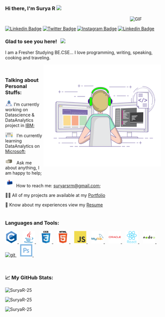 ### Hi there, I'm Surya R <img src="https://media.giphy.com/media/hvRJCLFzcasrR4ia7z/giphy.gif" width="25">

<img align="right" alt="GIF" img src="https://media.giphy.com/media/M9gbBd9nbDrOTu1Mqx/giphy.gif" width="100"/>
<br>

[![Linkedin Badge](https://img.shields.io/badge/-LinkedIn-0e76a8?style=flat-square&logo=Linkedin&logoColor=white)](https://www.linkedin.com/in/surya-r-78ab7a1b6)
[![Twitter Badge](https://img.shields.io/badge/-Twitter-00acee?style=flat-square&logo=Twitter&logoColor=white)](https://twitter.com/Surya_25_)
[![Instagram Badge](https://img.shields.io/badge/-Instagram-e4405f?style=flat-square&logo=Instagram&logoColor=white)](https://www.instagram.com/_s.u_.r._y.a_/)
[![Linkedin Badge](https://img.shields.io/github/followers/SuryaR-25?style=social)](https://github.com/SuryaR-25)

### Glad to see you here! &nbsp; ![](https://visitor-badge.glitch.me/badge?page_id=SuryaR-25.SuryaR-25)


I am a Fresher Studying BE.CSE... I love programming, writing, speaking, cooking and traveling.

<img align="right" alt="GIF" src="https://github.com/SuryaR-25/SuryaR-25/blob/main/assets/coding.gif?raw=true" width="380" height="330" />
<br>

### Talking about Personal Stuffs:

<img src="https://github.com/SuryaR-25/SuryaR-25/blob/main/assets/developer.gif?raw=true" width="24" />&nbsp;I’m currently working on Datascience & DataAnalytics project in [IBM](https://www.ibm.com/in-en/marketing/careereducation/bigdata-analytics/);

<img src="https://github.com/SuryaR-25/SuryaR-25/blob/main/assets/lightning.gif?raw=true" width="25" />&nbsp;&nbsp; I’m currently learning DataAnalytics on [Microsoft](https://docs.microsoft.com/en-us/certifications/power-bi-data-analyst-associate/?tab=tab-learning-paths);

<img src="https://github.com/SuryaR-25/SuryaR-25/blob/main/assets/message.gif?raw=true" width="25" />&nbsp;&nbsp; Ask me about anything, I am happy to help;

<img src="https://github.com/SuryaR-25/SuryaR-25/blob/main/assets/letterbox.gif?raw=true" width="24" />&nbsp;&nbsp; How to reach me: suryarsrm@gmail.com;

👨‍💻 All of my projects are available at my [Portfolio](https://suryapf.netlify.app/)

📄 Know about my experiences view my [Resume](https://drive.google.com/u/0/uc?id=1VYVHKPjdUihcTlf0H8Yu-eXYjl4u5i4X&export=download)
<br><br>

### Languages and Tools:

<p align="left"> <a href="https://www.cprogramming.com/" target="_blank" rel="noreferrer"> <img src="https://raw.githubusercontent.com/devicons/devicon/master/icons/c/c-original.svg" alt="c" width="40" height="40"/> </a>&nbsp;&nbsp;
<a href="https://www.java.com" target="_blank" rel="noreferrer"> <img src="https://raw.githubusercontent.com/devicons/devicon/master/icons/java/java-original.svg" alt="java" width="40" height="40"/> </a> &nbsp;&nbsp;
<a href="https://www.w3schools.com/css/" target="_blank" rel="noreferrer"> <img src="https://raw.githubusercontent.com/devicons/devicon/master/icons/css3/css3-original-wordmark.svg" alt="css3" width="40" height="40"/> </a>&nbsp;&nbsp;
<a href="https://www.w3.org/html/" target="_blank" rel="noreferrer"> <img src="https://raw.githubusercontent.com/devicons/devicon/master/icons/html5/html5-original-wordmark.svg" alt="html5" width="40" height="40"/> </a> &nbsp;&nbsp;
<a href="https://developer.mozilla.org/en-US/docs/Web/JavaScript" target="_blank" rel="noreferrer"> <img src="https://raw.githubusercontent.com/devicons/devicon/master/icons/javascript/javascript-original.svg" alt="javascript" width="40" height="40"/> </a>&nbsp;&nbsp;
<a href="https://www.mysql.com/" target="_blank" rel="noreferrer"> <img src="https://raw.githubusercontent.com/devicons/devicon/master/icons/mysql/mysql-original-wordmark.svg" alt="mysql" width="40" height="40"/> </a>&nbsp;&nbsp;
<a href="https://www.oracle.com/" target="_blank" rel="noreferrer"> <img src="https://raw.githubusercontent.com/devicons/devicon/master/icons/oracle/oracle-original.svg" alt="oracle" width="40" height="40"/> </a>&nbsp;&nbsp;
<a href="https://reactjs.org/" target="_blank" rel="noreferrer"> <img src="https://raw.githubusercontent.com/devicons/devicon/master/icons/react/react-original-wordmark.svg" alt="react" width="40" height="40"/> </a> &nbsp;&nbsp;
<a href="https://nodejs.org" target="_blank" rel="noreferrer"> <img src="https://raw.githubusercontent.com/devicons/devicon/master/icons/nodejs/nodejs-original-wordmark.svg" alt="nodejs" width="40" height="40"/> </a>&nbsp;&nbsp;
<a href="https://git-scm.com/" target="_blank" rel="noreferrer"> <img src="https://www.vectorlogo.zone/logos/git-scm/git-scm-icon.svg" alt="git" width="40" height="40"/> </a> &nbsp;&nbsp;
<a href="https://www.photoshop.com/en" target="_blank" rel="noreferrer"> <img src="https://raw.githubusercontent.com/devicons/devicon/master/icons/photoshop/photoshop-line.svg" alt="photoshop" width="40" height="40"/> </a>&nbsp;&nbsp;</p>
<br>


### 📈 My GitHub Stats:

<p><img src="https://github-readme-stats.vercel.app/api/top-langs?username=SuryaR-25&show_icons=true&locale=en&layout=compact" alt="SuryaR-25"/></p>
<p><img src="https://github-readme-stats.vercel.app/api?username=SuryaR-25&show_icons=true&locale=en" alt="SuryaR-25" /></p> 
<p><img src="https://github-readme-streak-stats.herokuapp.com/?user=SuryaR-25&" alt="SuryaR-25" /></p>

